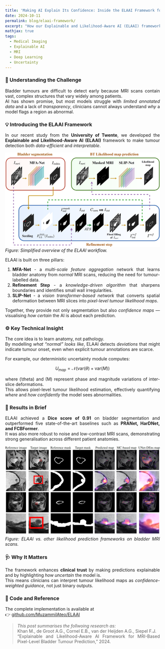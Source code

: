 ```yaml
---
title: 'Making AI Explain Its Confidence: Inside the ELAAI Framework for Tumour Prediction'
date: 2024-10-11
permalink: blog/elaai-framework/
excerpt: "How our Explainable and Likelihood-Aware AI (ELAAI) framework improves tumour prediction in MRI scans while ensuring transparency and clinical trust."
mathjax: true
tags:
  - Medical Imaging
  - Explainable AI
  - MRI
  - Deep Learning
  - Uncertainty
---
```


<div style="text-align:justify; text-justify:inter-word;" markdown="1">

### 🧠 Understanding the Challenge
Bladder tumours are difficult to detect early because MRI scans contain vast, complex structures that vary widely among patients.  
AI has shown promise, but most models struggle with *limited annotated data* and a lack of *transparency*, clinicians cannot always understand *why* a model flags a region as abnormal.

### 💡 Introducing the ELAAI Framework
In our recent study from the **University of Twente**, we developed the **Explainable and Likelihood-Aware AI (ELAAI)** framework to make tumour detection both *data-efficient* and *interpretable*.

![ELAAI Overview](/images/blogs/elaai_overview.png)
*Figure: Simplified overview of the ELAAI workflow.*

ELAAI is built on three pillars:

1. **MFA-Net** - a *multi-scale feature aggregation* network that learns bladder anatomy from *normal* MRI scans, reducing the need for tumour-labelled data.  
2. **Refinement Step** - a *knowledge-driven algorithm* that sharpens boundaries and identifies small wall irregularities.  
3. **SLIP-Net** - a *vision transformer-based network* that converts spatial deformation between MRI slices into *pixel-level tumour likelihood maps*.

Together, they provide not only segmentation but also *confidence maps* — visualising *how certain* the AI is about each prediction.

### ⚙️ Key Technical Insight
The core idea is to learn anatomy, not pathology.  
By modelling *what “normal” looks like*, ELAAI detects *deviations* that might indicate tumour onset, even when explicit tumour annotations are scarce.

For example, our deterministic uncertainty module computes:

$$
U_{map} = \mathcal{N}\big( \text{var}(\theta) + \text{var}(M) \big)
$$

where \(\theta\) and \(M\) represent phase and magnitude variations of inter-slice deformations.  
This allows pixel-level tumour likelihood estimation, effectively quantifying *where* and *how confidently* the model sees abnormalities.

### 🔬 Results in Brief
ELAAI achieved a **Dice score of 0.91** on bladder segmentation and outperformed five state-of-the-art baselines such as **PRANet, HarDNet, and FCBFormer**.  
It was also more robust to noise and low-contrast MRI scans, demonstrating strong generalisation across different patient anatomies.

![Results comparison](/images/blogs/elaai_results.png)
*Figure: ELAAI vs. other likelihood prediction frameworks on bladder MRI scans.*

### 🩺 Why It Matters
The framework enhances **clinical trust** by making predictions explainable and by highlighting *how uncertain* the model is.  
This means clinicians can interpret tumour likelihood maps as *confidence-weighted guidance*, not just binary outputs.

### 🔗 Code and Reference
The complete implementation is available at  
👉 [github.com/MuzammilAteo/ELAAI](https://github.com/MuzammilAteo/ELAAI)

> _This post summarises the follwoing research as:_  
> Khan M., de Groot A.G., Cornel E.B., van der Heijden A.G., Siepel F.J.  
> “Explainable and Likelihood-Aware AI Framework for MRI-Based Pixel-Level Bladder Tumour Prediction,” 2024.

</div>
